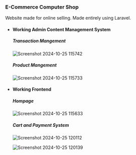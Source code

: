 ### E-Commerce Computer Shop

Website made for online selling. Made entirely using Laravel.

- #### Working Admin Content Management System
  
  ##### Transaction Mangement
  
  ![Screenshot 2024-10-25 115742](https://github.com/user-attachments/assets/e0a78c9b-587b-4832-b4ea-709ad366e709)

  ##### Product Mangement

  ![Screenshot 2024-10-25 115733](https://github.com/user-attachments/assets/3f73d717-0222-4d08-85e2-c48e55aa7804)


- #### Working Frontend

  ##### Hompage

  ![Screenshot 2024-10-25 115633](https://github.com/user-attachments/assets/e4905144-c9c0-4dcb-9553-cf8560614d6b)


  ##### Cart and Payment System

  ![Screenshot 2024-10-25 120112](https://github.com/user-attachments/assets/4bc84e0a-d4ba-42c4-86fa-467a2c0dc8a1)

  ![Screenshot 2024-10-25 120139](https://github.com/user-attachments/assets/5b73176a-d389-4394-b388-4694264f959e)
